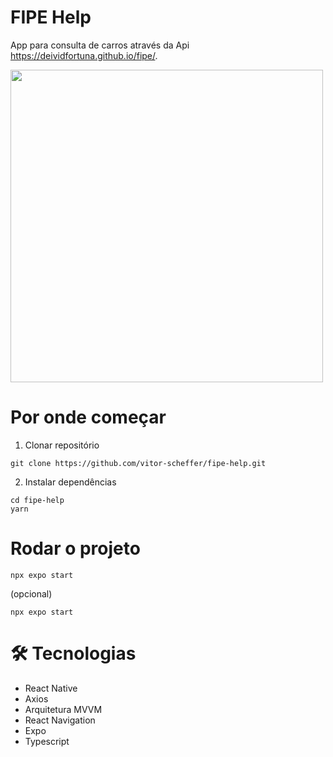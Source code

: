 # FIPE Help
App para consulta de carros através da Api https://deividfortuna.github.io/fipe/.

<a href="#" target="_blank">
  <img style="height: 500px" src="https://github.com/vitor-scheffer/fipe-help/assets/103120313/840b836c-6e2a-47f1-9a6e-0fe2ee6f03cc"></img>
</a>

# Por onde começar

1. Clonar repositório

```console
git clone https://github.com/vitor-scheffer/fipe-help.git
```

2. Instalar dependências

```console
cd fipe-help
yarn
```

# Rodar o projeto
```console
npx expo start
```
(opcional)
```console
npx expo start
```

# 🛠️ Tecnologias

<ul>
  <li>React Native</li>
  <li>Axios</li>
  <li>Arquitetura MVVM</li>
  <li>React Navigation</li>
  <li>Expo</li>
  <li>Typescript</li>
</ul>


